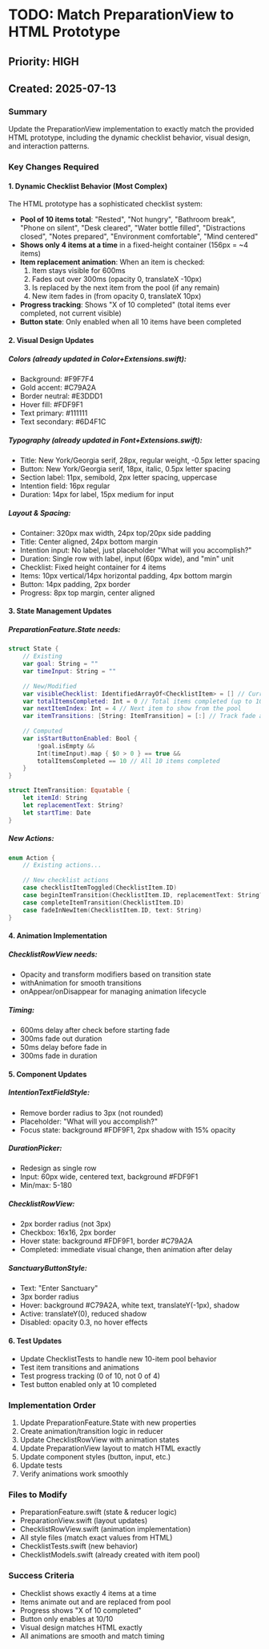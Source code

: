 # TODO: Match PreparationView to HTML Prototype

## Priority: HIGH
## Created: 2025-07-13

### Summary
Update the PreparationView implementation to exactly match the provided HTML prototype, including the dynamic checklist behavior, visual design, and interaction patterns.

### Key Changes Required

#### 1. Dynamic Checklist Behavior (Most Complex)
The HTML prototype has a sophisticated checklist system:
- **Pool of 10 items total**: "Rested", "Not hungry", "Bathroom break", "Phone on silent", "Desk cleared", "Water bottle filled", "Distractions closed", "Notes prepared", "Environment comfortable", "Mind centered"
- **Shows only 4 items at a time** in a fixed-height container (156px = ~4 items)
- **Item replacement animation**: When an item is checked:
  1. Item stays visible for 600ms
  2. Fades out over 300ms (opacity 0, translateX -10px)
  3. Is replaced by the next item from the pool (if any remain)
  4. New item fades in (from opacity 0, translateX 10px)
- **Progress tracking**: Shows "X of 10 completed" (total items ever completed, not current visible)
- **Button state**: Only enabled when all 10 items have been completed

#### 2. Visual Design Updates
##### Colors (already updated in Color+Extensions.swift):
- Background: #F9F7F4
- Gold accent: #C79A2A
- Border neutral: #E3DDD1
- Hover fill: #FDF9F1
- Text primary: #111111
- Text secondary: #6D4F1C

##### Typography (already updated in Font+Extensions.swift):
- Title: New York/Georgia serif, 28px, regular weight, -0.5px letter spacing
- Button: New York/Georgia serif, 18px, italic, 0.5px letter spacing
- Section label: 11px, semibold, 2px letter spacing, uppercase
- Intention field: 16px regular
- Duration: 14px for label, 15px medium for input

##### Layout & Spacing:
- Container: 320px max width, 24px top/20px side padding
- Title: Center aligned, 24px bottom margin
- Intention input: No label, just placeholder "What will you accomplish?"
- Duration: Single row with label, input (60px wide), and "min" unit
- Checklist: Fixed height container for 4 items
- Items: 10px vertical/14px horizontal padding, 4px bottom margin
- Button: 14px padding, 2px border
- Progress: 8px top margin, center aligned

#### 3. State Management Updates

##### PreparationFeature.State needs:
```swift
struct State {
    // Existing
    var goal: String = ""
    var timeInput: String = ""
    
    // New/Modified
    var visibleChecklist: IdentifiedArrayOf<ChecklistItem> = [] // Currently visible 4 items
    var totalItemsCompleted: Int = 0 // Total items completed (up to 10)
    var nextItemIndex: Int = 4 // Next item to show from the pool
    var itemTransitions: [String: ItemTransition] = [:] // Track fade animations
    
    // Computed
    var isStartButtonEnabled: Bool {
        !goal.isEmpty && 
        Int(timeInput).map { $0 > 0 } == true &&
        totalItemsCompleted == 10 // All 10 items completed
    }
}

struct ItemTransition: Equatable {
    let itemId: String
    let replacementText: String?
    let startTime: Date
}
```

##### New Actions:
```swift
enum Action {
    // Existing actions...
    
    // New checklist actions
    case checklistItemToggled(ChecklistItem.ID)
    case beginItemTransition(ChecklistItem.ID, replacementText: String?)
    case completeItemTransition(ChecklistItem.ID)
    case fadeInNewItem(ChecklistItem.ID, text: String)
}
```

#### 4. Animation Implementation

##### ChecklistRowView needs:
- Opacity and transform modifiers based on transition state
- withAnimation for smooth transitions
- onAppear/onDisappear for managing animation lifecycle

##### Timing:
- 600ms delay after check before starting fade
- 300ms fade out duration
- 50ms delay before fade in
- 300ms fade in duration

#### 5. Component Updates

##### IntentionTextFieldStyle:
- Remove border radius to 3px (not rounded)
- Placeholder: "What will you accomplish?"
- Focus state: background #FDF9F1, 2px shadow with 15% opacity

##### DurationPicker:
- Redesign as single row
- Input: 60px wide, centered text, background #FDF9F1
- Min/max: 5-180

##### ChecklistRowView:
- 2px border radius (not 3px)
- Checkbox: 16x16, 2px border
- Hover state: background #FDF9F1, border #C79A2A
- Completed: immediate visual change, then animation after delay

##### SanctuaryButtonStyle:
- Text: "Enter Sanctuary" 
- 3px border radius
- Hover: background #C79A2A, white text, translateY(-1px), shadow
- Active: translateY(0), reduced shadow
- Disabled: opacity 0.3, no hover effects

#### 6. Test Updates
- Update ChecklistTests to handle new 10-item pool behavior
- Test item transitions and animations
- Test progress tracking (0 of 10, not 0 of 4)
- Test button enabled only at 10 completed

### Implementation Order
1. Update PreparationFeature.State with new properties
2. Create animation/transition logic in reducer
3. Update ChecklistRowView with animation states
4. Update PreparationView layout to match HTML exactly
5. Update component styles (button, input, etc.)
6. Update tests
7. Verify animations work smoothly

### Files to Modify
- PreparationFeature.swift (state & reducer logic)
- PreparationView.swift (layout updates)
- ChecklistRowView.swift (animation implementation)
- All style files (match exact values from HTML)
- ChecklistTests.swift (new behavior)
- ChecklistModels.swift (already created with item pool)

### Success Criteria
- Checklist shows exactly 4 items at a time
- Items animate out and are replaced from pool
- Progress shows "X of 10 completed"
- Button only enables at 10/10
- Visual design matches HTML exactly
- All animations are smooth and match timing